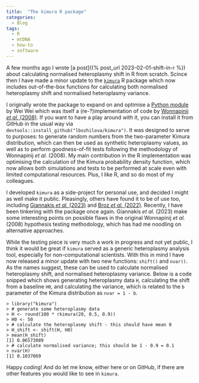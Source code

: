 ```yaml
---
title:  "The kimura R package"
categories:
  - Blog
tags:
  - R
  - mtDNA
  - how-to
  - software
---
```


A few months ago I wrote [a post]({% post_url 2023-02-01-shift-in-r %}) about calculating normalised heteroplasmy shift in R from scratch. Scince then I have made a minor update to the [`kimura`]((https://github.com/lbozhilova/kimura)) R package which now includes out-of-the-box functions for calculating both normalised heteroplasmy shift and normalised heteroplasmy variance.

I originally wrote the package to expand on and optimise a [Python module](https://github.com/WeiWei060512/Kimura-Distribution) by Wei Wei which was itself a (re-?)implementation of code by [Wonnapinij _et al._ (2008)](https://www.ncbi.nlm.nih.gov/pmc/articles/PMC2668051/). If you want to  have a play around with it, you can install it from GitHub in the usual way via `devtools::install_github("lbozhilova/kimura")`. It was designed to serve to purposes: to generate random numbers from the two-parameter Kimura distribution, which can then be used as synthetic heteroplasmy values, as well as to perform goodness-of-fit tests following the methodology of Wonnapinij _et al._ (2008). My main contribution in the R implementation was optimising the calculation of the Kimura probability density function, which now allows both simulations and tests to be performed at scale even with limited computational resources. Plus, I like R, and so do most of my colleagues. 

I developed `kimura` as a side-project for personal use, and decided I might as well make it public. Pleasingly, others have found it to be of use too, including [Giannakis _et al._ (2023)](https://academic.oup.com/g3journal/advance-article/doi/10.1093/g3journal/jkad068/7084750) and [Broz _et al._ (2022)](https://www.pnas.org/doi/abs/10.1073/pnas.2206973119). Recently, I have been tinkering with the package once again. Giannakis _et al._ (2023) make some interesting points on possible flaws in the original Wonnapinij _et al._ (2008) hypothesis testing methodology, which has had me noodling on alternative approaches.

While the testing piece is very much a work in progress and not yet public, I think it would be great if `kimura` served as a generic heteroplasmy analysis tool, especially for non-computational scientists. With this in mind I have now released a minor update with two new functions: `shift()` and `nvar()`. As the names suggest, these can be used to calculate normalised heteroplasmy shift, and normalised heteroplasmy variance. Below is a code snipped which shows generating heteroplasmy data `H`, calculating the shift from a baseline `H0`, and calculating the variance, which is related to the `b` parameter of the Kimura distribution as `nvar = 1 - b`.

```
> library("kimura")
> # generate some heteroplasmy data
> H <- round(100 * rkimura(20, 0.5, 0.9))
> H0 <- 50
> # calculate the heteroplasmy shift - this should have mean 0
> H_shift <- shift(H, H0)
> mean(H_shift)
[1] 0.06573089
> # calculate normalised variance; this should be 1 - 0.9 = 0.1
> nvar(H)
[1] 0.1037069
```

Happy coding! And do let me know, either here or on GitHub, if there are other features you would like to see in `kimura`.